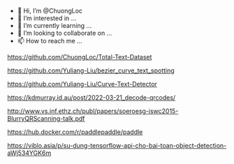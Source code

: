 - 👋 Hi, I’m @ChuongLoc
- 👀 I’m interested in ...
- 🌱 I’m currently learning ...
- 💞️ I’m looking to collaborate on ...
- 📫 How to reach me ...

https://github.com/ChuongLoc/Total-Text-Dataset

https://github.com/Yuliang-Liu/bezier_curve_text_spotting

https://github.com/Yuliang-Liu/Curve-Text-Detector

https://kdmurray.id.au/post/2022-03-21_decode-qrcodes/

http://www.vs.inf.ethz.ch/publ/papers/soeroesg-iswc2015-BlurryQRScanning-talk.pdf

https://hub.docker.com/r/paddlepaddle/paddle

https://viblo.asia/p/su-dung-tensorflow-api-cho-bai-toan-object-detection-aWj534YGK6m

<!---
ChuongLoc/ChuongLoc is a ✨ special ✨ repository because its `README.md` (this file) appears on your GitHub profile.
You can click the Preview link to take a look at your changes.
--->
